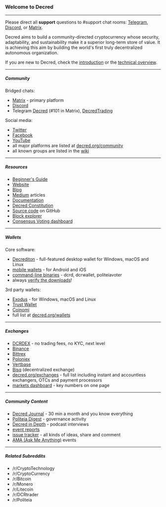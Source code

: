 ### Welcome to Decred

---

Please direct all **support** questions to #support chat rooms: [Telegram](https://t.me/DecredSupport), [Discord](https://discord.com/channels/349993843728449537/350007452152102923), or [Matrix](https://chat.decred.org/#/room/#support:decred.org).

Decred aims to build a community-directed cryptocurrency whose security, adaptability, and sustainability make it a superior long-term store of value. It is achieving this aim by building the world's first truly decentralized autonomous organization.

If you are new to Decred, check the [introduction](https://decred.org/) or the [technical overview](https://docs.decred.org/research/overview/).

---

##### Community

Bridged chats:

- [Matrix](https://chat.decred.org/) - primary platform
- [Discord](https://discord.gg/GJ2GXfz)
- Telegram [Decred](https://t.me/decred) (#101 in Matrix), [DecredTrading](https://t.me/DecredTrading)

Social media:

- [Twitter](https://twitter.com/decredproject)
- [Facebook](https://www.facebook.com/decredproject/)
- [YouTube](https://www.youtube.com/decredchannel)
- all major platforms are listed at [decred.org/community](https://decred.org/community/)
- all known groups are listed in the [wiki](https://github.com/decredcommunity/wiki/blob/master/wiki/social-media.md)

---

##### Resources

- [Beginner's Guide](https://docs.decred.org/getting-started/beginner-guide/)
- [Website](https://decred.org)
- [Blog](https://blog.decred.org/)
- [Medium](https://medium.com/decred) articles
- [Documentation](https://docs.decred.org/)
- [Decred Constitution](https://docs.decred.org/getting-started/constitution/) 
- [Source code](https://github.com/decred/) on GitHub
- [Block explorer](https://dcrdata.decred.org/)
- [Consensus Voting dashboard](https://voting.decred.org/)

---

##### Wallets

Core software:

- [Decrediton](https://decred.org/wallets/#decrediton) - full-featured desktop wallet for Windows, macOS and Linux
- [mobile wallets](https://decred.org/wallets/#mobilewallets) - for Android and iOS
- [command-line binaries](https://github.com/decred/decred-binaries/releases/latest) - dcrd, dcrwallet, politeiavoter
- always [verify the downloads](https://docs.decred.org/advanced/verifying-binaries/)!

3rd party wallets:

- [Exodus](https://www.exodus.io/download/) - for Windows, macOS and Linux
- [Trust Wallet](https://trustwallet.com/)
- [Coinomi](https://www.coinomi.com/downloads/)
- full list at [decred.org/wallets](https://decred.org/wallets/)

---

##### Exchanges 

- [DCRDEX](https://dex.decred.org/) - no trading fees, no KYC, next level
- [Binance](https://www.binance.com/)
- [Bittrex](https://international.bittrex.com/Market/Index?MarketName=BTC-DCR)
- [Poloniex](https://poloniex.com/exchange#btc_dcr)
- [Vertbase](https://www.vertbase.com/)
- [Bisq](https://bisq.network/markets/) (decentralized exchange)
- [decred.org/exchanges](https://decred.org/exchanges/) - full list including instant and accountless exchangers, OTCs and payment processors
- [markets dashboard](https://explorer.dcrdata.org/market) - key numbers on one page

---

##### Community Content

- [Decred Journal](https://xaur.github.io/decred-news/) - 30 min a month and you know everything
- [Politeia Digest](https://blockcommons.red/politeia-digest/) - governance activity
- [Decred in Depth](https://decredindepth.libsyn.com/) - podcast interviews
- [event reports](https://github.com/decredcommunity/events)
- [issue tracker](https://github.com/decredcommunity/issues/issues) - all kinds of ideas, share and comment
- [AMA (Ask Me Anything)](https://www.reddit.com/r/decred/wiki/index#wiki_ama_.28ask_me_anything.29_events) events

---

##### Related Subreddits

- /r/CryptoTechnology
- /r/CryptoCurrency
- /r/Bitcoin
- /r/Monero
- /r/Litecoin
- /r/DCRtrader
- /r/Politeia
